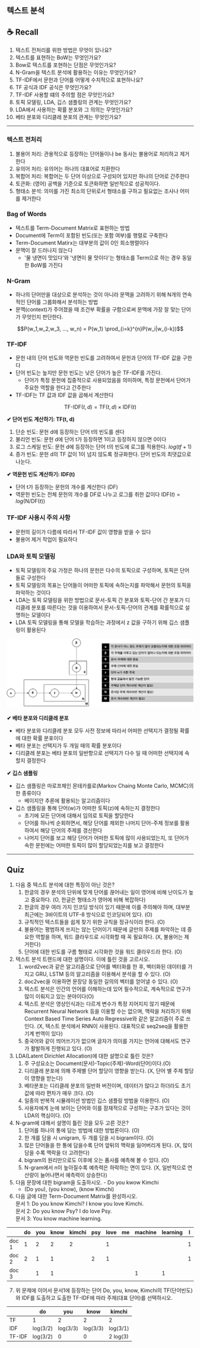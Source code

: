 ## 텍스트 분석

## ☕️ Recall

1. 텍스트 전처리를 위한 방법은 무엇이 있나요?
2. 텍스트를 표현하는 BoW는 무엇인가요?
3. Bow로 텍스트를 포현하는 단점은 무엇인가요?
4. N-Gram을 텍스트 분석에 활용하는 이유는 무엇인가요?
5. TF-IDF에서 문헌과 단어를 어떻게 수치적으로 표현하나요?
6. TF 공식과 IDF 공식은 무엇인가요?
7. TF-IDF 사용할 떄의 주의할 점은 무엇인가요?
8. 토픽 모델링, LDA, 깁스 샘플링의 관계는 무엇인가요?
9. LDA에서 사용하는 확률 분포와 그 의의는 무엇인가요?
10. 베타 분포와 디리클레 분포의 관계는 무엇인가요?

---

### 텍스트 전처리

1. 불용어 처리: 관용적으로 등장하는 단어들이나 be 동사는 불용어로 처리하고 제거한다
2. 유의어 처리: 유의어는 하나의 대표어로 치환한다
3. 복합어 처리: 복합어는 두 단어 이상으로 구성되어 있지만 하나의 단어로 간주한다
4. 토큰화: (영어) 공백을 기준으로 토큰화하면 일반적으로 성공적이다.
5. 형태소 분석: 의미를 가진 최소의 단위로서 형태소를 구하고 필요없는 조사나 어미를 제거한다

### Bag of Words

- 텍스트를 Term-Document Matrix로 표현하는 방법
- Document에 Term이 포함된 빈도(또는 포함 여부)를 행렬로 구축한다
- Term-Document Matirx는 대부분의 값이 0인 희소행렬이다
- 문맥이 잘 드러나지 않는다
    - '물 냉면이 맛있다'와 '냉면이 물 맛이다'는 형태소를 Term으로 하는 경우 동일한 BoW를 가진다

### N-Gram

- 하나의 단어만을 대상으로 분석하는 것이 아니라 문맥을 고려하기 위해 N개의 연속적인 단어를 그룹화해서 분석하는 방법
- 문맥(context)가 주어졌을 때 조건부 확률을 구함으로써 문맥에 가장 잘 맞는 단어가 무엇인지 판단한다.

$$P(w_1,w_2,w_3, ..., w_n) = P(w_1) \prod_{i=k}^{n}P(w_i|w_{i-k})$$

### TF-IDF

- 문헌 내의 단어 빈도와 역문헌 빈도를 고려하여서 문헌과 단어의 TF-IDF 값을 구한다
- 단어 빈도는 높지만 문헌 빈도는 낮은 단어가 높은 TF-IDF를 가진다.
    - 단어가 특정 문헌에 집중적으로 사용되었음을 의미하며, 특정 문헌에서 단어가 주요한 역할을 한다고 간주한다
- TF-IDF는 TF 값과 IDF 값을 곱해서 계산한다

$$\text{TF-IDF}(t,d) = \text{TF}(t,d)\times \text{IDF}(t)$$

**✔︎ 단어 빈도 계산하기: TF(t, d)**

1. 단순 빈도: 문헌 d에 등장하는 단어 t의 빈도를 센다
2. 불리언 빈도: 문헌 d에 단어 t가 등장하면 1이고 등장하지 않으면 0이다
3. 로그 스케일 빈도: 문헌 d에 등장하는 단어 t의 빈도에 로그를 적용한다. $log(tf+1)$
4. 증가 빈도: 문헌 d의 TF 값이 1이 넘지 않도록 정규화한다. 단어 빈도의 최댓값으로 나눈다. 

**✔︎ 역문헌 빈도 계산하기: IDF(t)**

- 단어 t가 등장하는 문헌의 개수를 계산한다 (DF)
- 역문헌 빈도는 전체 문헌의 개수를 DF로 나누고 로그를 취한 값이다 $\text{IDF}(t) = log(\text{N} / \text{DF}(t))$

### TF-IDF 사용시 주의 사항

- 문헌의 길이가 다름에 따라서 TF-IDF 값이 영향을 받을 수 있다
- 불용어 제거 작업이 필요하다

### LDA와 토픽 모델링

- 토픽 모델링의 주요 가정은 하나의 문헌은 다수의 토픽으로 구성하며, 토픽은 단어들로 구성한다
- 토픽 모델링의 목표는 단어들이 어떠한 토픽에 속하는지를 파악해서 문헌의 토픽을 파악하는 것이다
- LDA는 토픽 모델링을 위한 방법으로 문서-토픽 간 분포와 토픽-단어 간 분포가 디리클레 분포를 따른다는 것을 이용하여서 문서-토픽-단어의 관계를 확률적으로 설명하는 모델이다
- LDA 토픽 모델링을 통해 모델을 학습하는 과정에서 z 값을 구하기 위해 깁스 샘플링이 활용된다

![](../images/figure_topic-modeling.png)

**✔︎ 베타 분포와 디리클레 분포**

- 베타 분포와 디리클레 분포 모두 사전 정보에 따라서 어떠한 선택지가 결정될 확률에 대한 확률 분포이다
- 베타 분포는 선택지가 두 개일 때의 확률 분포이다
- 디리클레 분포는 베타 분포의 일반항으로 선택지가 다수 일 때 어떠한 선택지에 속할지 결정한다

**✔︎ 깁스 샘플링**

- 깁스 샘플링은 마로프체인 몬테카를로(Markov Chaing Monte Carlo, MCMC)의 한 종류이다
    - 베이지안 추론에 활용되는 알고리즘이다
- 깁스 샘플링을 통해 단어(w)가 어떠한 토픽(z)에 속하는지 결정한다
    - 초기에 모든 단어에 대해서 임의로 토픽을 할당한다
    - 단어를 하나씩 순회하면서, 해당 단어를 제외한 나머지 단어-주제 정보를 활용하여서 해당 단어의 주제를 갱신한다
    - 나머지 단어를 보고 해당 단어가 어떠한 토픽에 많이 사용되었는지, 또 단어가 속한 문헌에는 어떠한 토픽이 많이 할당되었는지를 보고 결정한다

---

## Quiz

1. 다음 중 텍스트 분석에 대한 특징이 아닌 것은?
    1. 한글의 경우 분석의 단위에 맞게 단어를 끊어내는 일이 영어에 비해 난이도가 높고 중요하다. (O, 한글은 형태소가 영어에 비해 복잡하다)
    2. 한글의 경우 여러 가지 인코딩 방식이 있기 때문에 이를 주의해야 하며, 대부분 최근에는 3바이트의 UTF-8 방식으로 인코딩되어 있다. (O)
    3. 규칙적인 텍스트들을 쉽게 찾기 위한 규칙을 정규식이라 한다. (O)
    4. 불용어는 평범하게 쓰지는 않는 단어이기 때문에 글만의 주제를 파악하는 데 중요한 역할을 하며, 워드 클라우드로 시각화할 때 꼭 필요하다. (X, 불용어는 제거한다)
    5. 단어에 대한 빈도를 구름 형태로 시각화한 것을 워드 클라우드라 한다. (O)
2. 텍스트 분석 트렌드에 대한 설명이다. 이에 틀린 것을 고르시오.
    1. word2vec과 같은 알고리즘으로 단어를 벡터화를 한 후, 벡터화된 데이터를 가지고 GRU, LSTM 등의 알고리즘을 이용해서 분석을 할 수 있다. (O)
    2. doc2vec을 이용하면 문장당 동일한 길의의 벡터를 얻어낼 수 있다. (O)
    3. 텍스트 분석은 인간의 언어를 이해하는데 있어 필수적으로, 계속적으로 연구가 많이 이뤄지고 있는 분야이다(O)
    4. 텍스트 분석은 영상인식과는 다르게 변수가 특정 지어지지 않기 때문에 Recurrent Neural Network 등을 이용할 수는 없으며, 맥락을 처리하기 위해 Context Based Time Series Auto Regressive와 같은 알고리즘이 주로 쓰인다. (X, 텍스트 분석에서 RNN이 사용된다. 대표적으로 seq2seq을 활용한 기계 번역이 있다)
    5. 중국어와 같이 띄어쓰기가 없으며 글자가 의미를 가지는 언어에 대해서도 연구가 활발하게 진행되고 있다. (O)
3. LDA(Latent Dirichlet Allocation)에 대한 설명으로 틀린 것은?
    1. 주 구성요소는 Document(문서)-Topic(주제)-Word(단어)이다.(O)
    2. 디리클레 분포에 의해 주제별 단어 할당이 영향을 받는다. (X, 단어 별 주제 할당이 영향을 받는다)
    3. 베타분포는 디리클레 분포의 일반화 버전이며, 데이터가 많다고 하더라도 초기값에 따라 편차가 매우 크다. (O)
    4. 일종의 반복적 시뮬레이션 방법인 깁스 샘플링 방법을 이용한다. (O)
    5. 사용자에게 눈에 보이는 단어와 이를 잠재적으로 구성하는 구조가 있다는 것이 LDA의 핵심이다. (O)
4. N-gram에 대해서 설명이 틀린 것을 모두 고른 것은?
    1. 단어를 하나의 통에 담는 방법에 대한 방법론이다. (O)
    2. 한 개를 담을 시 unigram, 두 개를 담을 시 bigram이다. (O)
    3. 많은 단어들을 한 통에 담을수록 단어 앞뒤의 맥락을 잃어버리게 된다. (X, 많이 담을 수록 맥락을 더 고려한다)
    4. bigram의 원리만으로도 이후에 오는 품사를 예측해 볼 수 있다. (O)
    5. N-gram에서 n이 높아질수록 예측력은 하락하는 면이 있다. (X, 일반적으로 연산량이 늘어나면서 예측력이 상승한다)
5. 다음 문장에 대한 bigram을 도출하시오. - Do you kwow Kimchi
    - (Do you), (you know), (know Kimchi)
6. 다음 글에 대한 Term-Document Matrix를 완성하시오.  
문서 1: Do you know Kimchi? I know you love Kimchi.  
문서 2: Do you know Psy? I do love Psy.  
문서 3: You know machine learning.

||do|you|know|kimchi|psy|love|me|machine|learning|I|
|-|-|---|----|------|---|----|--|-------|--------|-|
|doc 1|1|2|2|2||1||||1|
|doc 2|2|1|1||2|1||||1|
|doc 3||1|1|||||1|1||

7. 위 문제에 이어서 문서1에 등장하는 단어 Do, you, know, Kimchi의 TF(단어빈도)와 IDF를 도출하고 도출한 TF-IDF에 따라 주제(대표 단어)를 선택하시오.

||do|you|know|kimchi|
|-|--|--|----|------|
|TF|1|2|2|2|
|IDF|log(3/2)|log(3/3)|log(3/3)|log(3/1)|
|TF-IDF|log(3/2)|0|0|2 log(3)|
